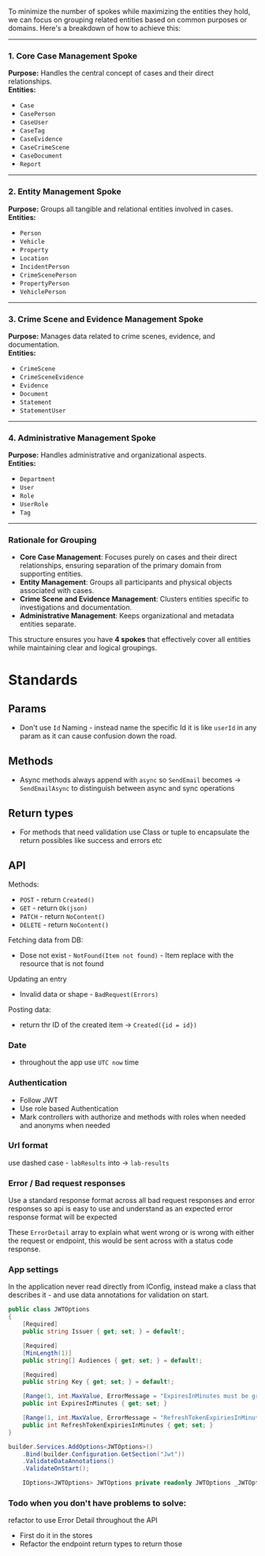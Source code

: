 To minimize the number of spokes while maximizing the entities they hold, we can focus on grouping related entities based on common purposes or domains. Here's a breakdown of how to achieve this:

---

### **1. Core Case Management Spoke**
**Purpose:** Handles the central concept of cases and their direct relationships.  
**Entities:**
- `Case`
- `CasePerson`
- `CaseUser`
- `CaseTag`
- `CaseEvidence`
- `CaseCrimeScene`
- `CaseDocument`
- `Report`

---

### **2. Entity Management Spoke**
**Purpose:** Groups all tangible and relational entities involved in cases.  
**Entities:**
- `Person`
- `Vehicle`
- `Property`
- `Location`
- `IncidentPerson`
- `CrimeScenePerson`
- `PropertyPerson`
- `VehiclePerson`

---

### **3. Crime Scene and Evidence Management Spoke**
**Purpose:** Manages data related to crime scenes, evidence, and documentation.  
**Entities:**
- `CrimeScene`
- `CrimeSceneEvidence`
- `Evidence`
- `Document`
- `Statement`
- `StatementUser`

---

### **4. Administrative Management Spoke**
**Purpose:** Handles administrative and organizational aspects.  
**Entities:**
- `Department`
- `User`
- `Role`
- `UserRole`
- `Tag`

---

### **Rationale for Grouping**
- **Core Case Management**: Focuses purely on cases and their direct relationships, ensuring separation of the primary domain from supporting entities.
- **Entity Management**: Groups all participants and physical objects associated with cases.
- **Crime Scene and Evidence Management**: Clusters entities specific to investigations and documentation.
- **Administrative Management**: Keeps organizational and metadata entities separate.

This structure ensures you have **4 spokes** that effectively cover all entities while maintaining clear and logical groupings.



# Standards 

## Params

- Don't use `Id` Naming - instead name the specific Id it is like `userId` in any param as it can cause confusion down the road.

## Methods

- Async methods always append with `async` so `SendEmail` becomes -> `SendEmailAsync` to distinguish between async and sync operations

## Return types

- For methods that need validation use Class or tuple to encapsulate the return possibles like success and errors etc


## API

Methods:

- `POST` - return `Created()`
- `GET`  - return `Ok(json)`
- `PATCH` - return `NoContent()`
- `DELETE` - return `NoContent()`

Fetching data from DB:

- Dose not exist - `NotFound(Item not found)` - Item replace with the resource that is not found

Updating an entry

- Invalid data or shape - `BadRequest(Errors)`

Posting data:

- return thr ID of the created item -> `Created({id = id})`

### Date

- throughout the app use `UTC now` time

### Authentication

- Follow JWT
- Use role based Authentication
- Mark controllers with authorize and methods with roles when needed and anonyms when needed 

### Url format

use dashed case - `labResults` into -> `lab-results`

### Error / Bad request responses

Use a standard response format across all bad request responses and error responses so api is easy to use and understand 
as an expected error response format will be expected

These `ErrorDetail` array to explain what went wrong or is wrong with either the request or endpoint, this would be sent across with a status code response.

### App settings 

In the application never read directly from IConfig, instead make a class that describes it - and use data annotations for validation on start. 

```cs
public class JWTOptions
{
    [Required]
    public string Issuer { get; set; } = default!;

    [Required]
    [MinLength(1)]
    public string[] Audiences { get; set; } = default!;

    [Required]
    public string Key { get; set; } = default!;

    [Range(1, int.MaxValue, ErrorMessage = "ExpiresInMinutes must be greater than 0.")]
    public int ExpiresInMinutes { get; set; }

    [Range(1, int.MaxValue, ErrorMessage = "RefreshTokenExpiriesInMinutes must be greater than 0.")]
    public int RefreshTokenExpiriesInMinutes { get; set; }
}

builder.Services.AddOptions<JWTOptions>()
    .Bind(builder.Configuration.GetSection("Jwt"))
    .ValidateDataAnnotations()
    .ValidateOnStart();

    IOptions<JWTOptions> JWTOptions private readonly JWTOptions _JWTOptions = JWTOptions.Value;
```

### Todo when you don't have problems to solve:
refactor to use Error Detail throughout the API 
- First do it in the stores
- Refactor the endpoint return types to return those